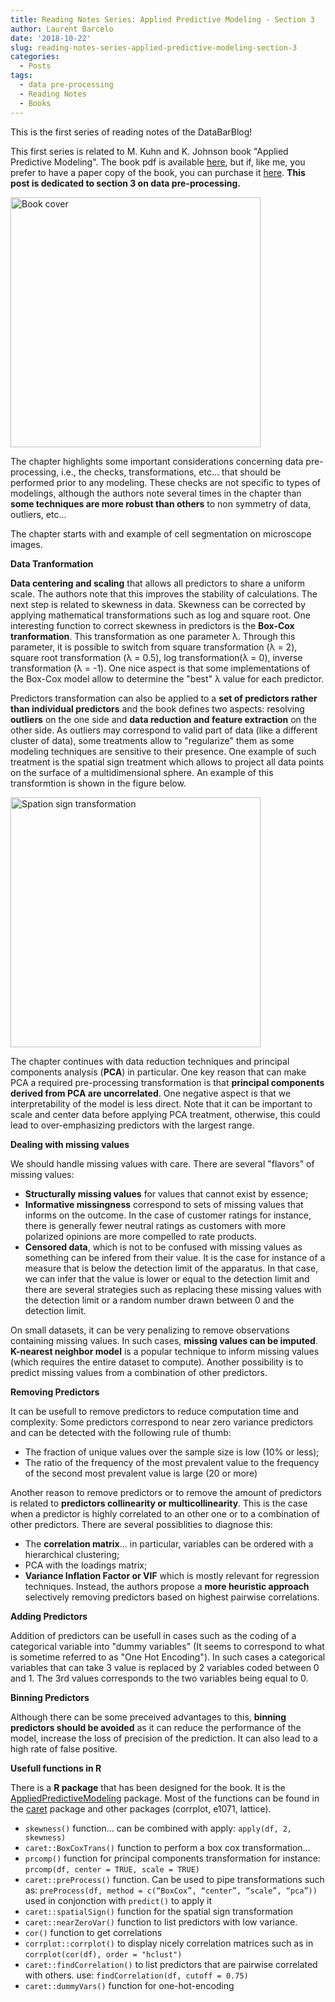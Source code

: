 ```yaml
---
title: Reading Notes Series: Applied Predictive Modeling - Section 3
author: Laurent Barcelo
date: '2018-10-22'
slug: reading-notes-series-applied-predictive-modeling-section-3
categories:
  - Posts
tags:
  - data pre-processing
  - Reading Notes
  - Books
---
```


This is the first series of reading notes of the DataBarBlog!

This first series is related to M. Kuhn and K. Johnson book "Applied Predictive Modeling". The book pdf is available [here](https://vuquangnguyen2016.files.wordpress.com/2018/03/applied-predictive-modeling-max-kuhn-kjell-johnson_1518.pdf), but if, like me, you prefer to have a paper copy of the book, you can purchase it [here](https://www.amazon.com/Applied-Predictive-Modeling-Max-Kuhn/dp/1461468485/ref=sr_1_1?ie=UTF8&qid=1540208647&sr=8-1&keywords=applied+predictive+modeling). **This post is dedicated to section 3 on data pre-processing.**

<img src="/post/2018-10-22-reading-notes-series-applied-predictive-modeling-section-3_files/Applied Predictive Modeling Cover.png" alt="Book cover" width="400px"/>

The chapter highlights some important considerations concerning data pre-processing, i.e., the checks, transformations, etc... that should be performed prior to any modeling. These checks are not specific to types of modelings, although the authors note several times in the chapter than **some techniques are more robust than others** to non symmetry of data, outliers, etc...


The chapter starts with and example of cell segmentation on microscope images. 


**Data Tranformation**

**Data centering and scaling** that allows all predictors to share a uniform scale. The authors note that this improves the stability of calculations. The next step is related to skewness in data. Skewness can be corrected by applying mathematical transformations such as log and square root. One interesting function to correct skewness in predictors is the **Box-Cox tranformation**. This transformation as one parameter λ. Through this parameter, it is possible to switch from square transformation (λ = 2), square root transformation (λ = 0.5), log transformation(λ = 0), inverse transformation (λ = -1). One nice aspect is that some implementations of the Box-Cox model allow to determine the "best" λ value for each predictor.

Predictors transformation can also be applied to a **set of predictors rather than individual predictors** and the book defines two aspects: resolving **outliers** on the one side and **data reduction and feature extraction** on the other side. As outliers may correspond to valid part of data (like a different cluster of data), some treatments allow to "regularize" them as some modeling techniques are sensitive to their presence. One example of such treatment is the spatial sign treatment which allows to project all data points on the surface of a multidimensional sphere. An example of this transformtion is shown in the figure below.

<img src="/post/2018-10-22-reading-notes-series-applied-predictive-modeling-section-3_files/spatial sign treatment.png" alt="Spation sign transformation" width="400px"/>

The chapter continues with data reduction techniques and principal components analysis (**PCA**) in particular. One key reason that can make PCA a required pre-processing transformation is that **principal components derived from PCA are uncorrelated**. One negative aspect is that we interpretability of the model is less direct. Note that it can be important to scale and center data before applying PCA treatment, otherwise, this could lead to over-emphasizing predictors with the largest range.


**Dealing with missing values**

We should handle missing values with care. There are several "flavors" of missing values:

* **Structurally missing values** for values that cannot exist by essence;
* **Informative missingness** correspond to sets of missing values that informs on the outcome. In the case of customer ratings for instance, there is generally fewer neutral ratings as customers with more polarized opinions are more compelled to rate products.
* **Censored data**, which is not to be confused with missing values as something can be infered from their value. It is the case for instance of a measure that is below the detection limit of the apparatus. In that case, we can infer that the value is lower or equal to the detection limit and there are several strategies such as replacing these missing values with the detection limit or a random number drawn between 0 and the detection limit.

On small datasets, it can be very penalizing to remove observations containing missing values. In such cases, **missing values can be imputed**. **K-nearest neighbor model** is a popular technique to inform missing values (which requires the entire dataset to compute). Another possibility is to predict missing values from a combination of other predictors.


**Removing Predictors**

It can be usefull to remove predictors to reduce computation time and complexity. Some predictors correspond to near zero variance predictors and can be detected with the following rule of thumb:

* The fraction of unique values over the sample size is low (10% or less);
* The ratio of the frequency of the most prevalent value to the frequency of the second most prevalent value is large (20 or more)


Another reason to remove predictors or to remove the amount of predictors is related to **predictors collinearity or multicollinearity**. This is the case when a predictor is highly correlated to an other one or to a combination of other predictors. There are several possiblities to diagnose this:

* The **correlation matrix**... in particular, variables can be ordered with a hierarchical clustering;
* PCA with the loadings matrix;
* **Variance Inflation Factor or VIF** which is mostly relevant for regression techniques. Instead, the authors propose a **more heuristic approach** selectively removing predictors based on highest pairwise correlations.


**Adding Predictors**

Addition of predictors can be usefull in cases such as the coding of a categorical variable into "dummy variables" (It seems to correspond to what is sometime referred to as "One Hot Encoding"). In such cases a categorical variables that can take 3 value is replaced by 2 variables coded between 0 and 1. The 3rd values corresponds to the two variables being equal to 0.


**Binning Predictors**

Although there can be some preceived advantages to this, **binning predictors should be avoided** as it can reduce the performance of the model, increase the loss of precision of the prediction. It can also lead to a high rate of false positive.


**Usefull functions in R**

There is a **R package** that has been designed for the book. It is the [AppliedPredictiveModeling](https://cran.r-project.org/web/packages/AppliedPredictiveModeling/index.html) package. Most of the functions can be found in the [caret](https://cran.r-project.org/web/packages/caret/caret.pdf) package and other packages (corrplot, e1071, lattice).

* `skewness()` function… can be combined with apply: `apply(df, 2, skewness)`
* `caret::BoxCoxTrans()` function to perform a box cox transformation… 
* `prcomp()` function for principal components transformation for instance: `prcomp(df, center = TRUE, scale = TRUE)` 
* `caret::preProcess()` function. Can be used to pipe transformations such as: `preProcess(df, method = c(“BoxCox”, “center”, “scale”, “pca”))` used in conjonction with `predict()` to apply it
* `caret::spatialSign()` function  for the spatial sign transformation
* `caret::nearZeroVar()` function to list predictors with low variance.
* `cor()` function to get correlations
* `corrplot::corrplot()` to display nicely correlation matrices such as in `corrplot(cor(df), order = "hclust")`
* `caret::findCorrelation()` to list predictors that are pairwise correlated with others. use: `findCorrelation(df, cutoff = 0.75)`
* `caret::dummyVars()` function for one-hot-encoding







